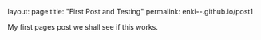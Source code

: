 layout: page
title: "First Post and Testing"
permalink: enki--.github.io/post1

My first pages post we shall see if this works. 
